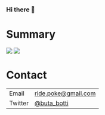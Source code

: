 ### Hi there 👋

<!--
**rhiroe/rhiroe** is a ✨ _special_ ✨ repository because its `README.md` (this file) appears on your GitHub profile.

Here are some ideas to get you started:

- 🔭 I’m currently working on ...
- 🌱 I’m currently learning ...
- 👯 I’m looking to collaborate on ...
- 🤔 I’m looking for help with ...
- 💬 Ask me about ...
- 📫 How to reach me: ...
- 😄 Pronouns: ...
- ⚡ Fun fact: ...
-->

# Summary

<div>
  <img align="top" src="https://github-readme-stats.vercel.app/api?username=rhiroe&show_icons=true&theme=dark&count_private=true">
  <img align="top" src="https://github-readme-stats.vercel.app/api/top-langs/?username=rhiroe&theme=dark&hide=HTML,CSS&langs_count=3">
</div>

# Contact

<table>
  <tr>
    <td>Email</td>
    <td><a href="mailto:ride.poke@gmail.com">ride.poke@gmail.com</a></td>
  </tr>
  <tr>
    <td>Twitter</td>
    <td><a href="https://twitter.com/intent/tweet?screen_name=buta_botti">@buta_botti</a></td>
  </tr>
</table>


